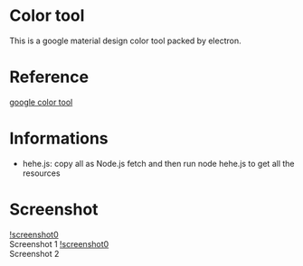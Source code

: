 # Color tool
This is a google material design color tool packed by electron.

# Reference
[google color tool](https://material.io/resources/color/#!/?view.left=0&view.right=0)

# Informations
* hehe.js: copy all as Node.js fetch and then run node hehe.js to get all the resources

# Screenshot
[!screenshot0]('./screen-1.png')  
Screenshot 1
[!screenshot0]('./screen-2.png')  
Screenshot 2